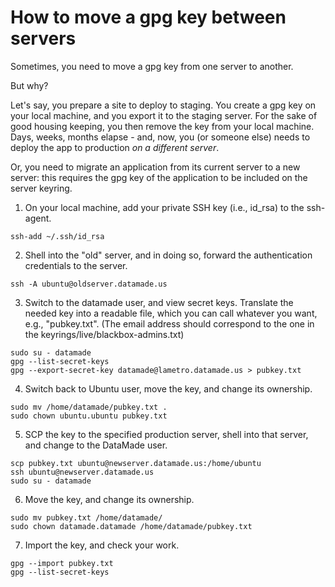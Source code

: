 # How to move a gpg key between servers

Sometimes, you need to move a gpg key from one server to another. 

But why?

Let's say, you prepare a site to deploy to staging. You create a gpg key on your local machine, and you export it to the staging server. For the sake of good housing keeping, you then remove the key from your local machine. Days, weeks, months elapse - and, now, you (or someone else) needs to deploy the app to production *on a different server*.

Or, you need to migrate an application from its current server to a new server: this requires the gpg key of the application to be included on the server keyring. 

1. On your local machine, add your private SSH key (i.e., id_rsa) to the ssh-agent.

```
ssh-add ~/.ssh/id_rsa
```

2. Shell into the "old" server, and in doing so, forward the authentication credentials to the server.

```
ssh -A ubuntu@oldserver.datamade.us
```

3. Switch to the datamade user, and view secret keys. Translate the needed key into a readable file, which you can call whatever you want, e.g., "pubkey.txt". (The email address should correspond to the one in the keyrings/live/blackbox-admins.txt)

```
sudo su - datamade
gpg --list-secret-keys
gpg --export-secret-key datamade@lametro.datamade.us > pubkey.txt
```

4. Switch back to Ubuntu user, move the key, and change its ownership.

```
sudo mv /home/datamade/pubkey.txt .
sudo chown ubuntu.ubuntu pubkey.txt
```

5. SCP the key to the specified production server, shell into that server, and change to the DataMade user.

```
scp pubkey.txt ubuntu@newserver.datamade.us:/home/ubuntu
ssh ubuntu@newserver.datamade.us
sudo su - datamade
```

6. Move the key, and change its ownership.

```
sudo mv pubkey.txt /home/datamade/
sudo chown datamade.datamade /home/datamade/pubkey.txt
```

7. Import the key, and check your work.

```
gpg --import pubkey.txt
gpg --list-secret-keys
```